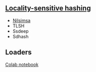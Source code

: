 ## [Locality-sensitive hashing](https://en.wikipedia.org/wiki/Locality-sensitive_hashing)
- [Nilsimsa](https://en.wikipedia.org/wiki/Nilsimsa_Hash)
- TLSH
- Ssdeep
- Sdhash

## Loaders
[Colab notebook](https://colab.research.google.com/drive/1AYFpG-BngYTowoRiSTrCXlSHTvk793x2?usp=sharing)
